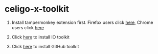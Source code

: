 # celigo-x-toolkit

1. Install tampermonkey extension first. Firefox users click [here](https://addons.mozilla.org/en-US/firefox/addon/tampermonkey/), Chrome users click [here](https://chrome.google.com/webstore/detail/tampermonkey/dhdgffkkebhmkfjojejmpbldmpobfkfo?hl=en)

2. Click [here](https://github.com/sachingodishela/celigo-x-toolkit/raw/main/celigo-io-toolkit.user.js) to install IO toolkit

3. Click [here](https://github.com/sachingodishela/celigo-x-toolkit/raw/main/celigo-github-toolkit.user.js) to install GitHub toolkit